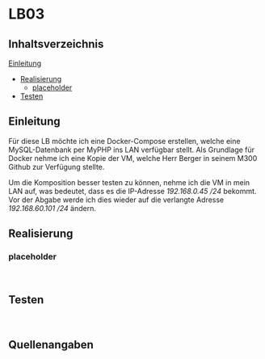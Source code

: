 # LB03
## Inhaltsverzeichnis
[Einleitung](#Einleitung)
  - [Realisierung](#Realisierung)
    - [placeholder](#placeholder)
  - [Testen](#testing)

## Einleitung
Für diese LB möchte ich eine Docker-Compose erstellen, welche eine MySQL-Datenbank per MyPHP ins LAN verfügbar stellt. Als Grundlage für Docker nehme ich eine Kopie der VM, welche Herr Berger in seinem M300 Github zur Verfügung stellte.

Um die Komposition besser testen zu können, nehme ich die VM in mein LAN auf, was bedeutet, dass es die IP-Adresse *192.168.0.45 /24* bekommt. Vor der Abgabe werde ich dies wieder auf die verlangte Adresse *192.168.60.101 /24* ändern.
<br>

## Realisierung

### placeholder

<br>

## Testen

<br>

## Quellenangaben

